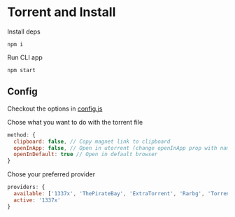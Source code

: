 # Torrent and Install

Install deps

`npm i`

Run CLI app

`npm start`

## Config

Checkout the options in [config.js](./config.js)

Chose what you want to do with the torrent file
```javascript
method: {
  clipboard: false, // Copy magnet link to clipboard
  openInApp: false, // Open in utorrent (change openInApp prop with name of default app)
  openInDefault: true // Open in default browser
}
```

Chose your preferred provider
```javascript
providers: {
  available: ['1337x', 'ThePirateBay', 'ExtraTorrent', 'Rarbg', 'Torrent9', 'KickassTorrents', 'TorrentProject', 'Torrentz2'],
  active: '1337x'
}
```
